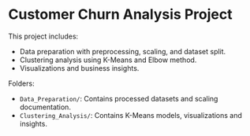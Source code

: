 # Customer Churn Analysis Project

This project includes:
- Data preparation with preprocessing, scaling, and dataset split.
- Clustering analysis using K-Means and Elbow method.
- Visualizations and business insights.

Folders:
- `Data_Preparation/`: Contains processed datasets and scaling documentation.
- `Clustering_Analysis/`: Contains K-Means models, visualizations and insights.
